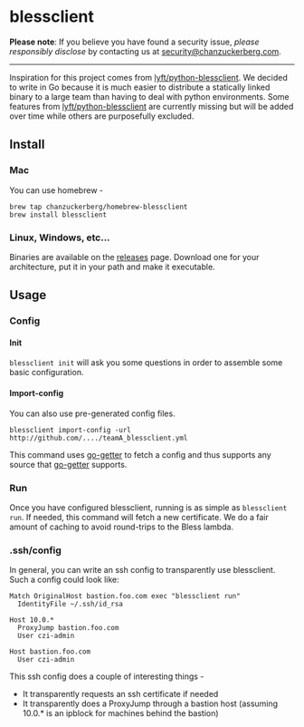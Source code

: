# blessclient

**Please note**: If you believe you have found a security issue, _please responsibly disclose_ by contacting us at [security@chanzuckerberg.com](mailto:security@chanzuckerberg.com).

----

Inspiration for this project comes from [lyft/python-blessclient](https://github.com/lyft/python-blessclient).
We decided to write in Go because it is much easier to distribute a statically linked binary to a large team than having to deal with python environments. Some features from [lyft/python-blessclient](https://github.com/lyft/python-blessclient) are currently missing but will be added over time while others are purposefully excluded.

## Install

### Mac

You can use homebrew -

```
brew tap chanzuckerberg/homebrew-blessclient
brew install blessclient
```

### Linux, Windows, etc...
Binaries are available on the [releases](https://github.com/chanzuckerberg/blessclient/releases) page. Download one for your architecture, put it in your path and make it executable.

## Usage

### Config
#### Init

`blessclient init` will ask you some questions in order to assemble some basic configuration.

#### Import-config
You can also use pre-generated config files.

`blessclient import-config -url http://github.com/..../teamA_blessclient.yml`

This command uses [go-getter](https://github.com/hashicorp/go-getter) to fetch a config and thus supports any source that [go-getter](https://github.com/hashicorp/go-getter) supports.

### Run

Once you have configured blessclient, running is as simple as `blessclient run`. If needed, this command will fetch a new certificate. We do a fair amount of caching to avoid round-trips to the Bless lambda.


### .ssh/config

In general, you can write an ssh config to transparently use blessclient.
Such a config could look like:

```
Match OriginalHost bastion.foo.com exec "blessclient run"
  IdentityFile ~/.ssh/id_rsa

Host 10.0.*
  ProxyJump bastion.foo.com
  User czi-admin

Host bastion.foo.com
  User czi-admin
```

This ssh config does a couple of interesting things -

- It transparently requests an ssh certificate if needed
- It transparently does a ProxyJump through a bastion host (assuming 10.0.* is an ipblock for machines behind the bastion)

